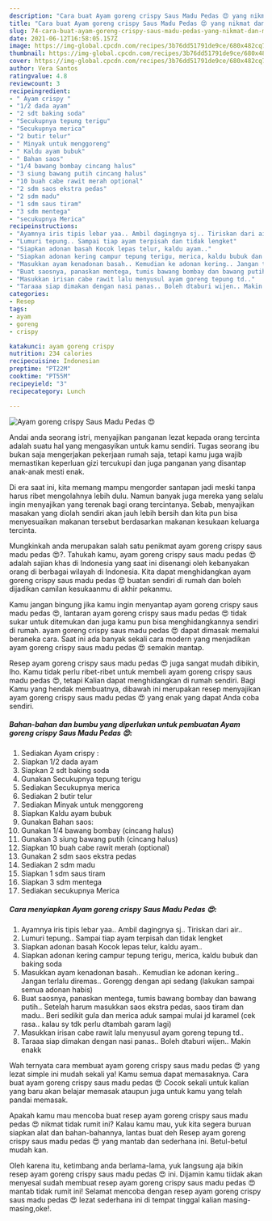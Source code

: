 ```yaml
---
description: "Cara buat Ayam goreng crispy Saus Madu Pedas 😍 yang nikmat dan Mudah Dibuat"
title: "Cara buat Ayam goreng crispy Saus Madu Pedas 😍 yang nikmat dan Mudah Dibuat"
slug: 74-cara-buat-ayam-goreng-crispy-saus-madu-pedas-yang-nikmat-dan-mudah-dibuat
date: 2021-06-12T16:58:05.157Z
image: https://img-global.cpcdn.com/recipes/3b76dd51791de9ce/680x482cq70/ayam-goreng-crispy-saus-madu-pedas-😍-foto-resep-utama.jpg
thumbnail: https://img-global.cpcdn.com/recipes/3b76dd51791de9ce/680x482cq70/ayam-goreng-crispy-saus-madu-pedas-😍-foto-resep-utama.jpg
cover: https://img-global.cpcdn.com/recipes/3b76dd51791de9ce/680x482cq70/ayam-goreng-crispy-saus-madu-pedas-😍-foto-resep-utama.jpg
author: Vera Santos
ratingvalue: 4.8
reviewcount: 3
recipeingredient:
- " Ayam crispy "
- "1/2 dada ayam"
- "2 sdt baking soda"
- "Secukupnya tepung terigu"
- "Secukupnya merica"
- "2 butir telur"
- " Minyak untuk menggoreng"
- " Kaldu ayam bubuk"
- " Bahan saos"
- "1/4 bawang bombay cincang halus"
- "3 siung bawang putih cincang halus"
- "10 buah cabe rawit merah optional"
- "2 sdm saos ekstra pedas"
- "2 sdm madu"
- "1 sdm saus tiram"
- "3 sdm mentega"
- "secukupnya Merica"
recipeinstructions:
- "Ayamnya iris tipis lebar yaa.. Ambil dagingnya sj.. Tiriskan dari air.."
- "Lumuri tepung.. Sampai tiap ayam terpisah dan tidak lengket"
- "Siapkan adonan basah Kocok lepas telur, kaldu ayam.."
- "Siapkan adonan kering campur tepung terigu, merica, kaldu bubuk dan baking soda"
- "Masukkan ayam kenadonan basah.. Kemudian ke adonan kering.. Jangan terlalu diremas.. Gorengg dengan api sedang (lakukan sampai semua adonan habis)"
- "Buat saosnya, panaskan mentega, tumis bawang bombay dan bawang putih.. Setelah harum masukkan saos ekstra pedas, saos tiram dan madu.. Beri sedikit gula dan merica aduk sampai mulai jd karamel (cek rasa.. kalau sy tdk perlu dtambah garam lagi)"
- "Masukkan irisan cabe rawit lalu menyusul ayam goreng tepung td.."
- "Taraaa siap dimakan dengan nasi panas.. Boleh dtaburi wijen.. Makin enakk"
categories:
- Resep
tags:
- ayam
- goreng
- crispy

katakunci: ayam goreng crispy 
nutrition: 234 calories
recipecuisine: Indonesian
preptime: "PT22M"
cooktime: "PT55M"
recipeyield: "3"
recipecategory: Lunch

---
```



![Ayam goreng crispy Saus Madu Pedas 😍](https://img-global.cpcdn.com/recipes/3b76dd51791de9ce/680x482cq70/ayam-goreng-crispy-saus-madu-pedas-😍-foto-resep-utama.jpg)

Andai anda seorang istri, menyajikan panganan lezat kepada orang tercinta adalah suatu hal yang mengasyikan untuk kamu sendiri. Tugas seorang ibu bukan saja mengerjakan pekerjaan rumah saja, tetapi kamu juga wajib memastikan keperluan gizi tercukupi dan juga panganan yang disantap anak-anak mesti enak.

Di era  saat ini, kita memang mampu mengorder santapan jadi meski tanpa harus ribet mengolahnya lebih dulu. Namun banyak juga mereka yang selalu ingin menyajikan yang terenak bagi orang tercintanya. Sebab, menyajikan masakan yang diolah sendiri akan jauh lebih bersih dan kita pun bisa menyesuaikan makanan tersebut berdasarkan makanan kesukaan keluarga tercinta. 



Mungkinkah anda merupakan salah satu penikmat ayam goreng crispy saus madu pedas 😍?. Tahukah kamu, ayam goreng crispy saus madu pedas 😍 adalah sajian khas di Indonesia yang saat ini disenangi oleh kebanyakan orang di berbagai wilayah di Indonesia. Kita dapat menghidangkan ayam goreng crispy saus madu pedas 😍 buatan sendiri di rumah dan boleh dijadikan camilan kesukaanmu di akhir pekanmu.

Kamu jangan bingung jika kamu ingin menyantap ayam goreng crispy saus madu pedas 😍, lantaran ayam goreng crispy saus madu pedas 😍 tidak sukar untuk ditemukan dan juga kamu pun bisa menghidangkannya sendiri di rumah. ayam goreng crispy saus madu pedas 😍 dapat dimasak memalui beraneka cara. Saat ini ada banyak sekali cara modern yang menjadikan ayam goreng crispy saus madu pedas 😍 semakin mantap.

Resep ayam goreng crispy saus madu pedas 😍 juga sangat mudah dibikin, lho. Kamu tidak perlu ribet-ribet untuk membeli ayam goreng crispy saus madu pedas 😍, tetapi Kalian dapat menghidangkan di rumah sendiri. Bagi Kamu yang hendak membuatnya, dibawah ini merupakan resep menyajikan ayam goreng crispy saus madu pedas 😍 yang enak yang dapat Anda coba sendiri.

<!--inarticleads1-->

##### Bahan-bahan dan bumbu yang diperlukan untuk pembuatan Ayam goreng crispy Saus Madu Pedas 😍:

1. Sediakan  Ayam crispy :
1. Siapkan 1/2 dada ayam
1. Siapkan 2 sdt baking soda
1. Gunakan Secukupnya tepung terigu
1. Sediakan Secukupnya merica
1. Sediakan 2 butir telur
1. Sediakan  Minyak untuk menggoreng
1. Siapkan  Kaldu ayam bubuk
1. Gunakan  Bahan saos:
1. Gunakan 1/4 bawang bombay (cincang halus)
1. Gunakan 3 siung bawang putih (cincang halus)
1. Siapkan 10 buah cabe rawit merah (optional)
1. Gunakan 2 sdm saos ekstra pedas
1. Sediakan 2 sdm madu
1. Siapkan 1 sdm saus tiram
1. Siapkan 3 sdm mentega
1. Sediakan secukupnya Merica




<!--inarticleads2-->

##### Cara menyiapkan Ayam goreng crispy Saus Madu Pedas 😍:

1. Ayamnya iris tipis lebar yaa.. Ambil dagingnya sj.. Tiriskan dari air..
1. Lumuri tepung.. Sampai tiap ayam terpisah dan tidak lengket
1. Siapkan adonan basah Kocok lepas telur, kaldu ayam..
1. Siapkan adonan kering campur tepung terigu, merica, kaldu bubuk dan baking soda
1. Masukkan ayam kenadonan basah.. Kemudian ke adonan kering.. Jangan terlalu diremas.. Gorengg dengan api sedang (lakukan sampai semua adonan habis)
1. Buat saosnya, panaskan mentega, tumis bawang bombay dan bawang putih.. Setelah harum masukkan saos ekstra pedas, saos tiram dan madu.. Beri sedikit gula dan merica aduk sampai mulai jd karamel (cek rasa.. kalau sy tdk perlu dtambah garam lagi)
1. Masukkan irisan cabe rawit lalu menyusul ayam goreng tepung td..
1. Taraaa siap dimakan dengan nasi panas.. Boleh dtaburi wijen.. Makin enakk




Wah ternyata cara membuat ayam goreng crispy saus madu pedas 😍 yang lezat simple ini mudah sekali ya! Kamu semua dapat memasaknya. Cara buat ayam goreng crispy saus madu pedas 😍 Cocok sekali untuk kalian yang baru akan belajar memasak ataupun juga untuk kamu yang telah pandai memasak.

Apakah kamu mau mencoba buat resep ayam goreng crispy saus madu pedas 😍 nikmat tidak rumit ini? Kalau kamu mau, yuk kita segera buruan siapkan alat dan bahan-bahannya, lantas buat deh Resep ayam goreng crispy saus madu pedas 😍 yang mantab dan sederhana ini. Betul-betul mudah kan. 

Oleh karena itu, ketimbang anda berlama-lama, yuk langsung aja bikin resep ayam goreng crispy saus madu pedas 😍 ini. Dijamin kamu tiidak akan menyesal sudah membuat resep ayam goreng crispy saus madu pedas 😍 mantab tidak rumit ini! Selamat mencoba dengan resep ayam goreng crispy saus madu pedas 😍 lezat sederhana ini di tempat tinggal kalian masing-masing,oke!.

